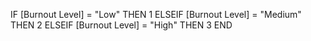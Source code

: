 IF [Burnout Level] = "Low" THEN 1
ELSEIF [Burnout Level] = "Medium" THEN 2
ELSEIF [Burnout Level] = "High" THEN 3
END
